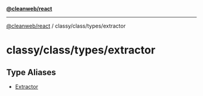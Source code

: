[**@cleanweb/react**](../../../../README.md)

***

[@cleanweb/react](../../../../modules.md) / classy/class/types/extractor

# classy/class/types/extractor

## Type Aliases

- [Extractor](type-aliases/Extractor.md)
